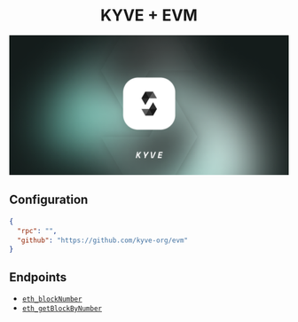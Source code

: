 <!--suppress HtmlDeprecatedAttribute -->

<div align="center">
  <h1>KYVE + EVM</h1>
</div>

![banner](https://github.com/kyve-org/assets/raw/main/banners/EVM.png)

## Configuration    

```json   
{
  "rpc": "",   
  "github": "https://github.com/kyve-org/evm"
}
```

## Endpoints

- [`eth_blockNumber`](https://ethereum.org/en/developers/docs/apis/json-rpc)
- [`eth_getBlockByNumber`](https://ethereum.org/en/developers/docs/apis/json-rpc)
